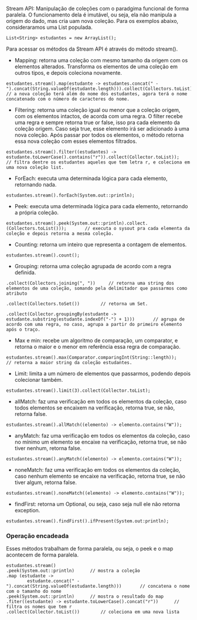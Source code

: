 Stream API: Manipulação de coleções com o paradgima funcional de forma paralela. O funcionamento dela é imutável, ou seja, ela não manipula a origem do dado, mas cria uam nova coleção. Para os exemplos abaixo, consideraramos uma List populada.
```
List<String> estudantes = new ArrayList();
```
Para acessar os métodos da Stream API é através do método stream().
- Mapping: retorna uma coleção com mesmo tamanho da origem com os elementos alterados. Transforma os elementos de uma coleção em outros tipos, e depois coleciona novamente.
```
estudantes.stream().map(estudante -> estudantes.concat(" - ").concat(String.valueOf(estudante.length))).collect(Collectors.toList)      // a nova coleção terá além do nome dos estudantes, agora terá o nome concatenado com o número de caracteres do nome.
```

- Filtering: retorna uma coleção igual ou menor que a coleção origem, com os elementos intactos, de acorda com uma regra. O filter recebe uma regra e sempre retorna true or false, isso pra cada elemento da coleção origem. Caso seja true, esse elemento irá ser adicionado à uma nova coleção. Após passar por todos os elementos, o método retorna essa nova coleção com esses elementos filtrados.
```
estudantes.stream().filter((estudantes) -> estudante.toLowerCase().contains("r")).collect(Collector.toList));       // filtra dentre os estudantes aqueles que tem letra r, e coleciona em uma nova coleção list.
```

- ForEach: executa uma determinada lógica para cada elemento, retornando nada.
```
estudantes.stream().forEach(System.out::println);
```

- Peek: executa uma determinada lógica para cada elemento, retornando a própria coleção.
```
estudantes.stream().peek(System.out::println).collect.(Collectors.toList()));       // executa o sysout pra cada elementa da coleção e depois retorna a mesma coleção.
```

- Counting: retorna um inteiro que representa a contagem de elementos.
```
estudantes.stream().count();
```

- Grouping: retorna uma coleção agrupada de acordo com a regra definida.
```
.collect(Collectors.joining(", "))     // retorna uma string dos elementos de uma coleção, somando pela delimitador que passarmos como atributo

.collect(Collectors.toSet())        // retorna um Set.

.collect(Collector.groupingBy(estudante -> estudante.substring(estudante.indexOf("-") + 1)))       // agrupa de acordo com uma regra, no caso, agrupa a partir do primeiro elemento após o traço.
```

- Max e min: recebe um algoritmo de comparação, um comparator, e retorna o maior e o menor em referência essa regra de comparação.
```
estudantes.stream().max(Comparator.comparingInt(String::length));       // retorna a maior string da coleção estudantes.
```

- Limit: limita a um número de elementos que passarmos, podendo depois colecionar também.
```
estudantes.stream().limit(3).collect(Collector.toList);
```

- allMatch: faz uma verificação em todos os elementos da coleção, caso todos elementos se encaixem na verificação, retorna true, se não, retorna false.
```
estudantes.stream().allMatch((elemento) -> elemento.contains("W"));
```

- anyMatch: faz uma verificação em todos os elementos da coleção, caso no mínimo um elemento se encaixe na verificação, retorna true, se não tiver nenhum, retorna false.
```
estudantes.stream().anyMatch((elemento) -> elemento.contains("W"));
```

- noneMatch: faz uma verificação em todos os elementos da coleção, caso nenhum elemento se encaixe na verificação, retorna true, se não tiver algum, retorna false.
```
estudantes.stream().noneMatch((elemento) -> elemento.contains("W"));
```

- findFirst: retorna um Optional, ou seja, caso seja null ele não retorna exception.
```
estudantes.stream().findFirst().ifPresent(System.out:println);
```

### Operação encadeada
Esses métodos trabalham de forma paralela, ou seja, o peek e o map acontecem de forma paralela.
```
estudantes.stream()
.peek(System.out::println)      // mostra a coleção
.map (estudante ->
        estudante.concat(" - ").concat(String.valueOf(estudante.length)))       // concatena o nome com o tamanho do nome
.peek(System.out::println)      // mostra o resultado do map
.fiter((estudante) -> estudante.toLowerCase().concat("r"))      // filtra os nomes que tem r
.collect(Collector.toList())        // coleciona em uma nova lista
```
